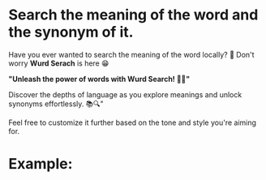 # Search the meaning of the word and the synonym of it.

Have you ever wanted to search the meaning of the word locally? 🧐
Don't worry **Wurd Serach** is here 😁

**"Unleash the power of words with Wurd Search! 🚀💬"**

Discover the depths of language as you explore meanings and unlock synonyms effortlessly. 📚🔍"

Feel free to customize it further based on the tone and style you're aiming for.

# Example:

<img src="">
